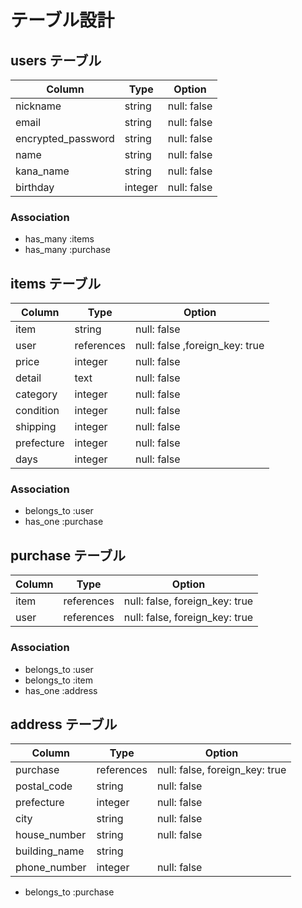 # テーブル設計

## users テーブル

| Column             | Type    | Option      |
| ------------------ | ------- | ----------- |
| nickname           | string  | null: false |
| email              | string  | null: false |
| encrypted_password | string  | null: false |
| name               | string  | null: false |
| kana_name          | string  | null: false |
| birthday           | integer | null: false |

### Association

- has_many :items
- has_many :purchase

## items テーブル

| Column     | Type       | Option                         | 
| ---------- | ---------- | ------------------------------ |
| item       | string     | null: false                    |
| user       | references | null: false ,foreign_key: true |
| price      | integer    | null: false                    |
| detail     | text       | null: false                    |
| category   | integer    | null: false                    |
| condition  | integer    | null: false                    |
| shipping   | integer    | null: false                    |
| prefecture | integer    | null: false                    |
| days       | integer    | null: false                    |

### Association

- belongs_to :user
- has_one :purchase

## purchase テーブル

| Column | Type       | Option                         | 
| ------ | ---------- | ------------------------------ |
| item   | references | null: false, foreign_key: true |
| user   | references | null: false, foreign_key: true |

### Association

- belongs_to :user
- belongs_to :item
- has_one :address

## address テーブル
| Column        | Type       | Option                         | 
| ------------- | ---------- | ------------------------------ |
| purchase      | references | null: false, foreign_key: true |
| postal_code   | string     | null: false                    |
| prefecture    | integer    | null: false                    |
| city          | string     | null: false                    |
| house_number  | string     | null: false                    |
| building_name | string     |                                |
| phone_number  | integer    | null: false                    |

- belongs_to :purchase

